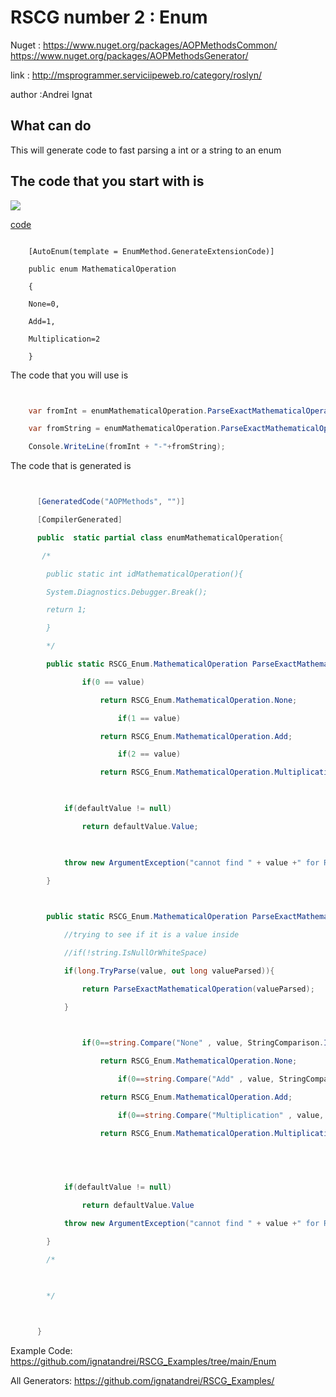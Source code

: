 # RSCG number 2 : Enum

Nuget :
    https://www.nuget.org/packages/AOPMethodsCommon/
    https://www.nuget.org/packages/AOPMethodsGenerator/


link : http://msprogrammer.serviciipeweb.ro/category/roslyn/ 


author :Andrei Ignat


## What can do

This will generate code to fast parsing a int or a string to an enum

## The code that you start with is 


<img src='http://ignatandrei.github.io/RSCG_Examples/images/Enum/ExistingCode.cs.png' />

<a href='http://ignatandrei.github.io/RSCG_Examples/images/Enum/ExistingCode.cs' target='_blank'>code</a>


```

    [AutoEnum(template = EnumMethod.GenerateExtensionCode)]

    public enum MathematicalOperation

    {

    None=0,

    Add=1,

    Multiplication=2

    }
```

The code that you will use is

```csharp


    var fromInt = enumMathematicalOperation.ParseExactMathematicalOperation(1);

    var fromString = enumMathematicalOperation.ParseExactMathematicalOperation("add");

    Console.WriteLine(fromInt + "-"+fromString);

```

The code that is generated is
```csharp


      [GeneratedCode("AOPMethods", "")] 

      [CompilerGenerated]

      public  static partial class enumMathematicalOperation{ 

       /*

        public static int idMathematicalOperation(){

        System.Diagnostics.Debugger.Break();

        return 1;

        }

        */

        public static RSCG_Enum.MathematicalOperation ParseExactMathematicalOperation(this long value, RSCG_Enum.MathematicalOperation? defaultValue = null){

                if(0 == value)

                    return RSCG_Enum.MathematicalOperation.None;

                        if(1 == value)

                    return RSCG_Enum.MathematicalOperation.Add;

                        if(2 == value)

                    return RSCG_Enum.MathematicalOperation.Multiplication;

            

            if(defaultValue != null)

                return defaultValue.Value;

    

            throw new ArgumentException("cannot find " + value +" for RSCG_Enum.MathematicalOperation  ");

        }

       

        public static RSCG_Enum.MathematicalOperation ParseExactMathematicalOperation(this string value, RSCG_Enum.MathematicalOperation? defaultValue = null){

            //trying to see if it is a value inside

            //if(!string.IsNullOrWhiteSpace)

            if(long.TryParse(value, out long valueParsed)){

                return ParseExactMathematicalOperation(valueParsed);

            }

    

                if(0==string.Compare("None" , value, StringComparison.InvariantCultureIgnoreCase))

                    return RSCG_Enum.MathematicalOperation.None;

                        if(0==string.Compare("Add" , value, StringComparison.InvariantCultureIgnoreCase))

                    return RSCG_Enum.MathematicalOperation.Add;

                        if(0==string.Compare("Multiplication" , value, StringComparison.InvariantCultureIgnoreCase))

                    return RSCG_Enum.MathematicalOperation.Multiplication;

            

    

            if(defaultValue != null)

                return defaultValue.Value

            throw new ArgumentException("cannot find " + value +" for RSCG_Enum.MathematicalOperation  ");

        }

        /*

        

        */

        

      }

```


Example Code: <a href="https://github.com/ignatandrei/RSCG_Examples/tree/main/Enum" rel="noopener" target="_blank">https://github.com/ignatandrei/RSCG_Examples/tree/main/Enum</a>

All Generators: <a href="https://github.com/ignatandrei/RSCG_Examples/">https://github.com/ignatandrei/RSCG_Examples/</a>